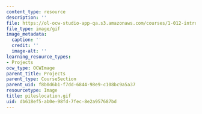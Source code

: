 ```yaml
---
content_type: resource
description: ''
file: https://ol-ocw-studio-app-qa.s3.amazonaws.com/courses/1-012-introduction-to-civil-engineering-design-spring-2002/db618ef5ab0e98fd7fec8e2a957687bd_pileslocation.gif
file_type: image/gif
image_metadata:
  caption: ''
  credit: ''
  image-alt: ''
learning_resource_types:
- Projects
ocw_type: OCWImage
parent_title: Projects
parent_type: CourseSection
parent_uid: f8b0d6b1-f7dd-6844-98e9-c108bc9a5a37
resourcetype: Image
title: pileslocation.gif
uid: db618ef5-ab0e-98fd-7fec-8e2a957687bd
---
```

